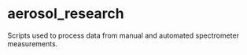 # aerosol_research
 Scripts used to process data from manual and automated spectrometer measurements.
